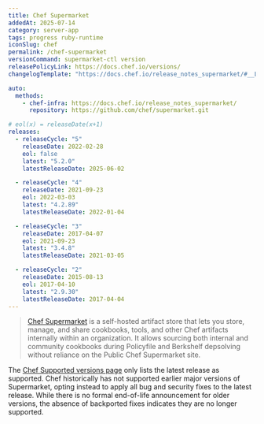 ```yaml
---
title: Chef Supermarket
addedAt: 2025-07-14
category: server-app
tags: progress ruby-runtime
iconSlug: chef
permalink: /chef-supermarket
versionCommand: supermarket-ctl version
releasePolicyLink: https://docs.chef.io/versions/
changelogTemplate: "https://docs.chef.io/release_notes_supermarket/#__LATEST__"

auto:
  methods:
    - chef-infra: https://docs.chef.io/release_notes_supermarket/
      repository: https://github.com/chef/supermarket.git

# eol(x) = releaseDate(x+1)
releases:
  - releaseCycle: "5"
    releaseDate: 2022-02-28
    eol: false
    latest: "5.2.0"
    latestReleaseDate: 2025-06-02

  - releaseCycle: "4"
    releaseDate: 2021-09-23
    eol: 2022-03-03
    latest: "4.2.89"
    latestReleaseDate: 2022-01-04

  - releaseCycle: "3"
    releaseDate: 2017-04-07
    eol: 2021-09-23
    latest: "3.4.8"
    latestReleaseDate: 2021-03-05

  - releaseCycle: "2"
    releaseDate: 2015-08-13
    eol: 2017-04-10
    latest: "2.9.30"
    latestReleaseDate: 2017-04-04
---
```


> [Chef Supermarket](https://docs.chef.io/supermarket/) is a self-hosted artifact store that lets you store,
> manage, and share cookbooks, tools, and other Chef artifacts internally within an organization.
> It allows sourcing both internal and community cookbooks during Policyfile and Berkshelf depsolving without
> reliance on the Public Chef Supermarket site.

The [Chef Supported versions page](https://docs.chef.io/versions/) only lists the latest release as supported.
Chef historically has not supported earlier major versions of Supermarket, opting instead to apply all bug
and security fixes to the latest release. While there is no formal end-of-life announcement for older
versions, the absence of backported fixes indicates they are no longer supported.
